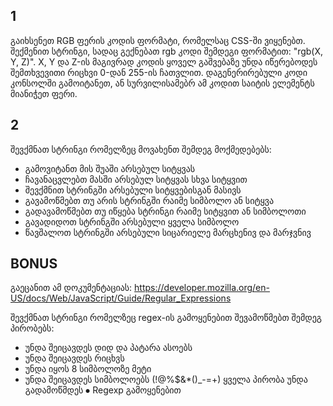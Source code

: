 ## 1

გაიხსენეთ RGB ფერის კოდის ფორმატი, რომელსაც CSS-ში ვიყენებთ.
შექმენით სტრინგი, სადაც გექნებათ rgb კოდი შემდეგი ფორმატით:
"rgb(X, Y, Z)". X, Y და Z-ის მაგივრად კოდის ყოველ გაშვებაზე უნდა
იწერებოდეს შემთხვევითი რიცხვი 0-დან 255-ის ჩათვლით.
დაგენერირებული კოდი კონსოლში გამოიტანეთ, ან სურვილისამებრ
ამ კოდით საიტის ელემენტს მიანიჭეთ ფერი.

## 2

შევქმნათ სტრინგი რომელზეც მოვახენთ შემდეგ მოქმედებებს:

- გამოვიტანთ მის შუაში არსებულ სიტყვას
- ჩავანაცვლებთ მასში არსებულ სიტყვას სხვა სიტყვით
- შევქმნით სტრინგში არსებული სიტყვებისგან მასივს
- გავამოწმებთ თუ არის სტრინგში რაიმე სიმბოლო ან სიტყვა
- გადავამოწმებთ თუ იწყება სტრინგი რაიმე სიტყვით ან სიმბოლოთი
- გავადიდოთ სტრინგში არსებული ყველა სიმბოლო
- წავშალოთ სტრინგში არსებული სიცარიელე მარცხენივ და მარჯვნივ

## BONUS

გაეცანით ამ დოკუმენტაციას:
https://developer.mozilla.org/en-US/docs/Web/JavaScript/Guide/Regular_Expressions

შევქმნათ სტრინგი რომელზეც regex-ის გამოყენებით შევამოწმებთ შემდეგ პირობებს:

- უნდა შეიცავდეს დიდ და პატარა ასოებს
- უნდა შეიცავდეს რიცხვს
- უნდა იყოს 8 სიმბოლოზე მეტი
- უნდა შეიცავდეს სიმბოლოებს (!@%$&\*()\_-=+)
  ყველა პირობა უნდა გადამოწმდეს ⦁ Regexp გამოყენებით
